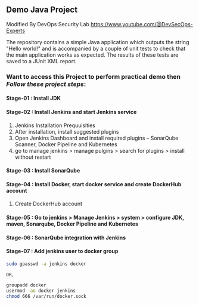## Demo Java Project

Modified By DevOps Security Lab
https://www.youtube.com/@DevSecOps-Experts

The repository contains a simple Java application which outputs the string
"Hello world!" and is accompanied by a couple of unit tests to check that the
main application works as expected. The results of these tests are saved to a
JUnit XML report.

### Want to access this Project to perform practical demo then *Follow these project steps*:

#### Stage-01 : Install JDK

#### Stage-02 : Install Jenkins and start Jenkins service
1. Jenkins Installation Prequuisities
1. After installation, install suggested plugins
1. Open Jenkins Dashboard and install required plugins – SonarQube Scanner, Docker Pipeline and Kubernetes
1. go to manage jenkins > manage pulgins > search for plugins > install without restart

#### Stage-03 : Install SonarQube

#### Stage-04 : Install Docker, start docker service and create DockerHub account
1. Create DockerHub account

#### Stage-05 : Go to jenkins > Manage Jenkins > system > configure JDK, maven, Sonarqube, Docker Pipeline and Kubernetes

#### Stage-06 : SonarQube integration with Jenkins

#### Stage-07 : Add jenkins user to docker group
 ```sh 
sudo gpasswd -a jenkins docker

OR,

groupadd docker
usermod -aG docker jenkins
chmod 666 /var/run/docker.sock
 ``` 
